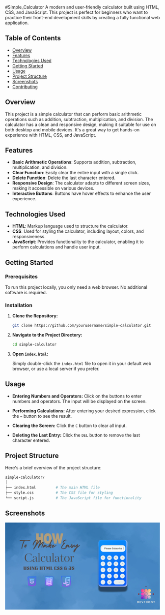 #Simple_Calculator
A modern and user-friendly calculator built using HTML, CSS, and JavaScript. This project is perfect for beginners who want to practice their front-end development skills by creating a fully functional web application.

## Table of Contents

- [Overview](#overview)
- [Features](#features)
- [Technologies Used](#technologies-used)
- [Getting Started](#getting-started)
- [Usage](#usage)
- [Project Structure](#project-structure)
- [Screenshots](#screenshots)
- [Contributing](#contributing)


## Overview

This project is a simple calculator that can perform basic arithmetic operations such as addition, subtraction, multiplication, and division. The calculator has a clean and responsive design, making it suitable for use on both desktop and mobile devices. It's a great way to get hands-on experience with HTML, CSS, and JavaScript.

## Features

- **Basic Arithmetic Operations**: Supports addition, subtraction, multiplication, and division.
- **Clear Function**: Easily clear the entire input with a single click.
- **Delete Function**: Delete the last character entered.
- **Responsive Design**: The calculator adapts to different screen sizes, making it accessible on various devices.
- **Interactive Buttons**: Buttons have hover effects to enhance the user experience.

## Technologies Used

- **HTML**: Markup language used to structure the calculator.
- **CSS**: Used for styling the calculator, including layout, colors, and responsiveness.
- **JavaScript**: Provides functionality to the calculator, enabling it to perform calculations and handle user input.

## Getting Started

### Prerequisites

To run this project locally, you only need a web browser. No additional software is required.

### Installation

1. **Clone the Repository:**

   ```bash
   git clone https://github.com/yourusername/simple-calculator.git
   ```

2. **Navigate to the Project Directory:**

   ```bash
   cd simple-calculator
   ```

3. **Open `index.html`:**

   Simply double-click the `index.html` file to open it in your default web browser, or use a local server if you prefer.

## Usage

- **Entering Numbers and Operators:**
  Click on the buttons to enter numbers and operators. The input will be displayed on the screen.

- **Performing Calculations:**
  After entering your desired expression, click the `=` button to see the result.

- **Clearing the Screen:**
  Click the `C` button to clear all input.

- **Deleting the Last Entry:**
  Click the `DEL` button to remove the last character entered.

## Project Structure

Here's a brief overview of the project structure:

```bash
simple-calculator/
│
├── index.html         # The main HTML file
├── style.css          # The CSS file for styling
└── script.js          # The JavaScript file for functionality
```

## Screenshots

![Calculator Screenshot](Calculator.png)


